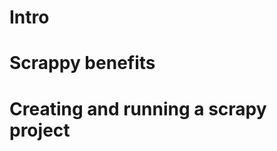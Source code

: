 # Intro

# Scrappy benefits

# Creating and running a scrapy project

<!-- scrapy crawl <spidername> -o quotes.json -->